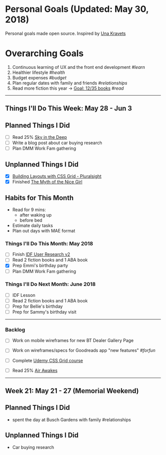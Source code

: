 Personal Goals (Updated: May 30, 2018)
==============

Personal goals made open source. Inspired by [Una Kravets](https://una.im/personal-goals-guide/)

# Overarching Goals
1. Continuous learning of UX and the front end development *#learn*
2. Healthier lifestyle *#health*
3. Budget expenses *#budget*
4. Plan regular dates with family and friends *#relationships*
5. Read more fiction this year -> [Goal: 12/35 books](https://www.goodreads.com/user_challenges/10348403) *#read*

---

## Things I'll Do This Week: May 28 - Jun 3

## Planned Things I Did
- [ ] Read 25% [Sky in the Deep](https://www.goodreads.com/book/show/34726469-sky-in-the-deep1) 
- [ ] Write a blog post about car buying research
- [ ] Plan DMM Work Fam gathering

## Unplanned Things I Did
- [x] [Building Layouts with CSS Grid - Pluralsight](https://app.pluralsight.com/library/courses/building-layouts-css-grid/table-of-contents)
- [x] Finished [The Myth of the Nice Girl](https://www.goodreads.com/book/show/35721133-the-myth-of-the-nice-girl)

## Habits for This Month
- Read for 9 mins: 
  - after waking up
  - before bed
- Estimate daily tasks
- Plan out days with MAE format

### Things I'll Do This Month: May 2018
- [ ] Finish [IDF User Research v2](https://github.com/candicodeit/personal-goals/projects/3) 
- [ ] Read 2 fiction books and 1 ABA book
- [x] Prep Emmi's birthday party
- [ ] Plan DMM Work Fam gathering

### Things I'll Do Next Month: June 2018
- [ ] IDF Lesson
- [ ] Read 2 fiction books and 1 ABA book
- [ ] Prep for Bellie's birthday
- [ ] Prep for Sammy's birthday visit

---

### Backlog
- [ ] Work on mobile wireframes for new BT Dealer Gallery Page
- [ ] Work on wireframes/specs for Goodreads app "new features" *#forfun*
- [ ] Complete [Udemy CSS Grid course](https://github.com/candicodeit/udemy/projects/1)
- [ ] Read 25% [Air Awakes](https://www.goodreads.com/book/show/23127048-air-awakens)


--- 
## Week 21: May 21 - 27 (Memorial Weekend)

## Planned Things I Did
- spent the day at Busch Gardens with family #relationships

## Unplanned Things I Did
- Car buying research
